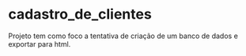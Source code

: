 # cadastro_de_clientes

Projeto tem como foco a tentativa de criação de um banco de dados e exportar para html.
